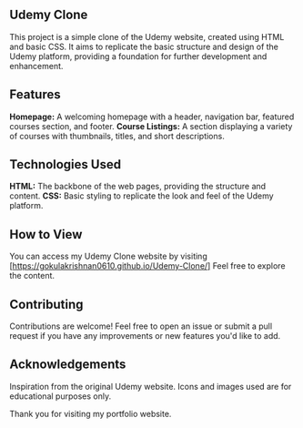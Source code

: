 ## Udemy Clone
This project is a simple clone of the Udemy website, created using HTML and basic CSS. It aims to replicate the basic structure and design of the Udemy platform, providing a foundation for further development and enhancement.

## Features
**Homepage:** A welcoming homepage with a header, navigation bar, featured courses section, and footer.
**Course Listings:** A section displaying a variety of courses with thumbnails, titles, and short descriptions.

## Technologies Used
**HTML:** The backbone of the web pages, providing the structure and content.
**CSS:** Basic styling to replicate the look and feel of the Udemy platform.

## How to View
You can access my Udemy Clone website by visiting [https://gokulakrishnan0610.github.io/Udemy-Clone/] Feel free to explore the content.

## Contributing
Contributions are welcome! Feel free to open an issue or submit a pull request if you have any improvements or new features you'd like to add.

## Acknowledgements
Inspiration from the original Udemy website.
Icons and images used are for educational purposes only.

Thank you for visiting my portfolio website.
